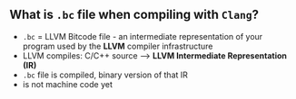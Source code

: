 ## What is `.bc` file when compiling with `Clang`?
- `.bc` = LLVM Bitcode file - an intermediate representation of your program used by the **LLVM** compiler infrastructure
- LLVM compiles: C/C++ source --> **LLVM Intermediate Representation (IR)**
- `.bc` file is compiled, binary version of that IR
- is not machine code yet

